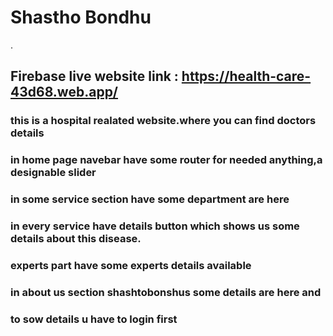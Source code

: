 # Shastho Bondhu

.

## Firebase live website link : https://health-care-43d68.web.app/


### this is a hospital realated website.where you can find doctors details

### in home page navebar have some router for needed anything,a designable slider 

### in some service section have some department are here 

### in every service have details button which shows us some details about this disease.

### experts part have some experts details available

### in about us section shashtobonshus some details are here and

### to sow details u have to login first